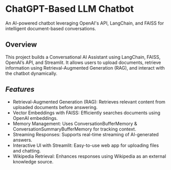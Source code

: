 
# **ChatGPT-Based LLM Chatbot** 
An AI-powered chatbot leveraging OpenAI's API, LangChain, and FAISS for intelligent document-based conversations.

## Overview
This project builds a Conversational AI Assistant using LangChain, FAISS, OpenAI’s API, and Streamlit. It allows users to upload documents, retrieve information using Retrieval-Augmented Generation (RAG), and interact with the chatbot dynamically.

## ***Features***
- Retrieval-Augmented Generation (RAG): Retrieves relevant content from uploaded documents before answering.
- Vector Embeddings with FAISS: Efficiently searches documents using OpenAI embeddings.
- Memory Management: Uses ConversationBufferMemory & ConversationSummaryBufferMemory for tracking context.
- Streaming Responses: Supports real-time streaming of AI-generated answers.
- Interactive UI with Streamlit: Easy-to-use web app for uploading files and chatting.
- Wikipedia Retrieval: Enhances responses using Wikipedia as an external knowledge source.
